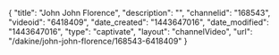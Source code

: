 {
    "title": "John John Florence",
    "description": "",
    "channelid": "168543",
    "videoid": "6418409",
    "date_created": "1443647016",
    "date_modified": "1443647016",
    "type": "captivate",
    "layout": "channelVideo",
    "url": "\/dakine\/john-john-florence\/168543-6418409"
}